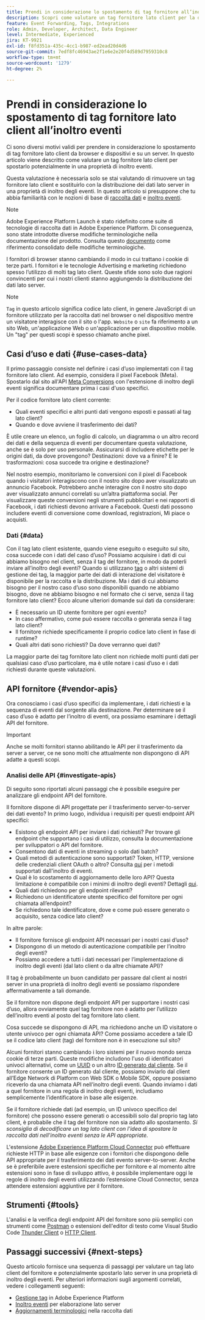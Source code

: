 ```yaml
---
title: Prendi in considerazione lo spostamento di tag fornitore all’inoltro eventi
description: Scopri come valutare un tag fornitore lato client per la distribuzione dei dati lato server.
feature: Event Forwarding, Tags, Integrations
role: Admin, Developer, Architect, Data Engineer
level: Intermediate, Experienced
jira: KT-9921
exl-id: f8fd351a-435c-4cc1-b987-ed2ead20d4d6
source-git-commit: 7edf8fc46943ae2f1e6e2e20f4d589d7959310c8
workflow-type: tm+mt
source-wordcount: '1279'
ht-degree: 2%

---
```


# Prendi in considerazione lo spostamento di tag fornitore lato client all’inoltro eventi

Ci sono diversi motivi validi per prendere in considerazione lo spostamento di tag fornitore lato client da browser e dispositivi e su un server. In questo articolo viene descritto come valutare un tag fornitore lato client per spostarlo potenzialmente in una proprietà di inoltro eventi.

Questa valutazione è necessaria solo se stai valutando di rimuovere un tag fornitore lato client e sostituirlo con la distribuzione dei dati lato server in una proprietà di inoltro degli eventi. In questo articolo si presuppone che tu abbia familiarità con le nozioni di base di [raccolta dati](https://experienceleague.adobe.com/docs/data-collection.html) e [inoltro eventi](https://experienceleague.adobe.com/docs/experience-platform/tags/event-forwarding/overview.html).

>[!NOTE]
>
>Adobe Experience Platform Launch è stato ridefinito come suite di tecnologie di raccolta dati in Adobe Experience Platform. Di conseguenza, sono state introdotte diverse modifiche terminologiche nella documentazione del prodotto. Consulta questo [documento](https://experienceleague.adobe.com/docs/experience-platform/tags/term-updates.html) come riferimento consolidato delle modifiche terminologiche.

I fornitori di browser stanno cambiando il modo in cui trattano i cookie di terze parti. I fornitori e le tecnologie Advertising e marketing richiedono spesso l’utilizzo di molti tag lato client. Queste sfide sono solo due ragioni convincenti per cui i nostri clienti stanno aggiungendo la distribuzione dei dati lato server.

>[!NOTE]
>
>`Tag` in questo articolo significa codice lato client, in genere JavaScript di un fornitore utilizzato per la raccolta dati nel browser o nel dispositivo mentre un visitatore interagisce con il sito o l&#39;app. `Website` o `site` fa riferimento a un sito Web, un&#39;applicazione Web o un&#39;applicazione per un dispositivo mobile. Un &quot;tag&quot; per questi scopi è spesso chiamato anche pixel.

## Casi d’uso e dati {#use-cases-data}

Il primo passaggio consiste nel definire i casi d’uso implementati con il tag fornitore lato client. Ad esempio, considera il pixel Facebook (Meta). Spostarlo dal sito all&#39;API [Meta Conversions](https://exchange.adobe.com/apps/ec/109168/meta-conversions-api) con l&#39;estensione di inoltro degli eventi significa documentare prima i casi d&#39;uso specifici.

Per il codice fornitore lato client corrente:

- Quali eventi specifici e altri punti dati vengono esposti e passati al tag lato client?
- Quando e dove avviene il trasferimento dei dati?

È utile creare un elenco, un foglio di calcolo, un diagramma o un altro record dei dati e della sequenza di eventi per documentare questa valutazione, anche se è solo per uso personale. Assicurarsi di includere etichette per le origini dati, da dove provengono? Destinazioni: dove va a finire? E le trasformazioni: cosa succede tra origine e destinazione?

Nel nostro esempio, monitoriamo le conversioni con il pixel di Facebook quando i visitatori interagiscono con il nostro sito dopo aver visualizzato un annuncio Facebook. Potrebbero anche interagire con il nostro sito dopo aver visualizzato annunci correlati su un’altra piattaforma social. Per visualizzare queste conversioni negli strumenti pubblicitari e nei rapporti di Facebook, i dati richiesti devono arrivare a Facebook. Questi dati possono includere eventi di conversione come download, registrazioni, Mi piace o acquisti.

### Dati {#data}

Con il tag lato client esistente, quando viene eseguito o eseguito sul sito, cosa succede con i dati del caso d’uso? Possiamo acquisire i dati di cui abbiamo bisogno nel client, senza il tag del fornitore, in modo da poterli inviare all’inoltro degli eventi? Quando si utilizzano [tag](https://experienceleague.adobe.com/docs/experience-platform/tags/home.html?lang=it) o altri sistemi di gestione dei tag, la maggior parte dei dati di interazione del visitatore è disponibile per la raccolta e la distribuzione. Ma i dati di cui abbiamo bisogno per il nostro caso d’uso sono disponibili quando ne abbiamo bisogno, dove ne abbiamo bisogno e nel formato che ci serve, senza il tag fornitore lato client? Ecco alcune ulteriori domande sui dati da considerare:

- È necessario un ID utente fornitore per ogni evento?
- In caso affermativo, come può essere raccolta o generata senza il tag lato client?
- Il fornitore richiede specificamente il proprio codice lato client in fase di runtime?
- Quali altri dati sono richiesti? Da dove verranno quei dati?

La maggior parte dei tag fornitore lato client non richiede molti punti dati per qualsiasi caso d’uso particolare, ma è utile notare i casi d’uso e i dati richiesti durante queste valutazioni.

## API fornitore {#vendor-apis}

Ora conosciamo i casi d’uso specifici da implementare, i dati richiesti e la sequenza di eventi dal sorgente alla destinazione. Per determinare se il caso d’uso è adatto per l’inoltro di eventi, ora possiamo esaminare i dettagli API del fornitore.

>[!IMPORTANT]
>
>Anche se molti fornitori stanno abilitando le API per il trasferimento da server a server, ce ne sono molti che attualmente non dispongono di API adatte a questi scopi.

### Analisi delle API {#investigate-apis}

Di seguito sono riportati alcuni passaggi che è possibile eseguire per analizzare gli endpoint API del fornitore.

Il fornitore dispone di API progettate per il trasferimento server-to-server dei dati evento? In primo luogo, individua i requisiti per questi endpoint API specifici:

- Esistono gli endpoint API per inviare i dati richiesti? Per trovare gli endpoint che supportano i casi di utilizzo, consulta la documentazione per sviluppatori o API del fornitore.
- Consentono dati di eventi in streaming o solo dati batch?
- Quali metodi di autenticazione sono supportati? Token, HTTP, versione delle credenziali client OAuth o altro? Consulta [qui](https://experienceleague.adobe.com/docs/experience-platform/tags/event-forwarding/secrets.html) per i metodi supportati dall&#39;inoltro di eventi.
- Qual è lo scostamento di aggiornamento delle loro API? Questa limitazione è compatibile con i minimi di inoltro degli eventi? Dettagli [qui](https://experienceleague.adobe.com/docs/experience-platform/tags/event-forwarding/secrets.html#:~:text=you%20can%20configure%20the%20Refresh%20Offset%20value%20for%20the%20secret).
- Quali dati richiedono per gli endpoint rilevanti?
- Richiedono un identificatore utente specifico del fornitore per ogni chiamata all’endpoint?
- Se richiedono tale identificatore, dove e come può essere generato o acquisito, senza codice lato client?

In altre parole:

- Il fornitore fornisce gli endpoint API necessari per i nostri casi d’uso?
- Dispongono di un metodo di autenticazione compatibile per l’inoltro degli eventi?
- Possiamo accedere a tutti i dati necessari per l’implementazione di inoltro degli eventi (dal lato client o da altre chiamate API)?

Il tag è probabilmente un buon candidato per passare dal client ai nostri server in una proprietà di inoltro degli eventi se possiamo rispondere affermativamente a tali domande.

Se il fornitore non dispone degli endpoint API per supportare i nostri casi d’uso, allora ovviamente quel tag fornitore non è adatto per l’utilizzo dell’inoltro eventi al posto del tag fornitore lato client.

Cosa succede se dispongono di API, ma richiedono anche un ID visitatore o utente univoco per ogni chiamata API? Come possiamo accedere a tale ID se il codice lato client (tag) del fornitore non è in esecuzione sul sito?

Alcuni fornitori stanno cambiando i loro sistemi per il nuovo mondo senza cookie di terze parti. Queste modifiche includono l&#39;uso di identificatori univoci alternativi, come un [UUID](https://developer.mozilla.org/en-US/docs/Glossary/UUID) o un altro [ID generato dal cliente](https://experienceleague.adobe.com/docs/experience-platform/edge/identity/first-party-device-ids.html). Se il fornitore consente un ID generato dal cliente, possiamo inviarlo dal client all’Edge Network di Platform con Web SDK o Mobile SDK, oppure possiamo riceverlo da una chiamata API nell’inoltro degli eventi. Quando inviamo i dati a quel fornitore in una regola di inoltro degli eventi, includiamo semplicemente l’identificatore in base alle esigenze.

Se il fornitore richiede dati (ad esempio, un ID univoco specifico del fornitore) che possono essere generati o accessibili solo dal proprio tag lato client, è probabile che il tag del fornitore non sia adatto allo spostamento. _Si sconsiglia di decodificare un tag lato client con l&#39;idea di spostare la raccolta dati nell&#39;inoltro eventi senza le API appropriate._

L&#39;estensione [Adobe Experience Platform Cloud Connector](https://experienceleague.adobe.com/docs/experience-platform/tags/extensions/adobe/cloud-connector/overview.html) può effettuare richieste HTTP in base alle esigenze con i fornitori che dispongono delle API appropriate per il trasferimento dei dati evento server-to-server. Anche se è preferibile avere estensioni specifiche per fornitore e al momento altre estensioni sono in fase di sviluppo attivo, è possibile implementare oggi le regole di inoltro degli eventi utilizzando l’estensione Cloud Connector, senza attendere estensioni aggiuntive per il fornitore.

## Strumenti {#tools}

L&#39;analisi e la verifica degli endpoint API del fornitore sono più semplici con strumenti come [Postman](https://www.postman.com/) o estensioni dell&#39;editor di testo come Visual Studio Code [Thunder Client](https://marketplace.visualstudio.com/items?itemName=rangav.vscode-thunder-client) o [HTTP Client](https://marketplace.visualstudio.com/items?itemName=mkloubert.vscode-http-client).

## Passaggi successivi {#next-steps}

Questo articolo fornisce una sequenza di passaggi per valutare un tag lato client del fornitore e potenzialmente spostarlo lato server in una proprietà di inoltro degli eventi. Per ulteriori informazioni sugli argomenti correlati, vedere i collegamenti seguenti:

- [Gestione tag](https://experienceleague.adobe.com/docs/experience-platform/tags/home.html?lang=it) in Adobe Experience Platform
- [Inoltro eventi](https://experienceleague.adobe.com/docs/experience-platform/tags/event-forwarding/overview.html) per elaborazione lato server
- [Aggiornamenti terminologici](https://experienceleague.adobe.com/docs/experience-platform/tags/term-updates.html) nella raccolta dati
